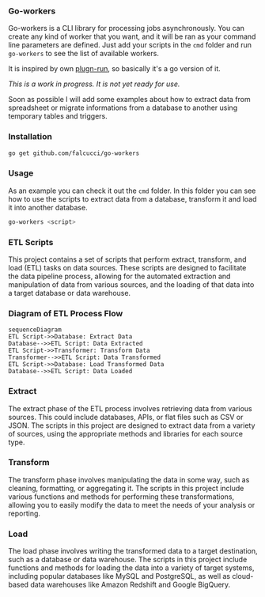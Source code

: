 ### Go-workers

Go-workers is a CLI library for processing jobs asynchronously.
You can create any kind of worker that you want, and it will be ran as your command line parameters are defined.
Just add your scripts in the `cmd` folder and run `go-workers` to see the list of available workers.

It is inspired by own [plugn-run](https://github.com/falcucci/plugin-run), so basically it's a go version of it.

*This is a work in progress. It is not yet ready for use.*

Soon as possible I will add some examples about how to extract data from spreadsheet or migrate informations from a database to another using temporary tables and triggers.

### Installation
```bash
go get github.com/falcucci/go-workers
```

### Usage

As an example you can check it out the `cmd` folder. In this folder you can see how to use the scripts to extract data from a database, transform it and load it into another database.

```bash
go-workers <script>
```

### ETL Scripts

This project contains a set of scripts that perform extract, transform, and load (ETL) tasks on data sources. These scripts are designed to facilitate the data pipeline process, allowing for the automated extraction and manipulation of data from various sources, and the loading of that data into a target database or data warehouse.

### Diagram of ETL Process Flow

```mermaid
sequenceDiagram
ETL Script->>Database: Extract Data
Database-->>ETL Script: Data Extracted
ETL Script->>Transformer: Transform Data
Transformer-->>ETL Script: Data Transformed
ETL Script->>Database: Load Transformed Data
Database-->>ETL Script: Data Loaded
```

### Extract

The extract phase of the ETL process involves retrieving data from various sources. This could include databases, APIs, or flat files such as CSV or JSON. The scripts in this project are designed to extract data from a variety of sources, using the appropriate methods and libraries for each source type.

### Transform

The transform phase involves manipulating the data in some way, such as cleaning, formatting, or aggregating it. The scripts in this project include various functions and methods for performing these transformations, allowing you to easily modify the data to meet the needs of your analysis or reporting.

### Load

The load phase involves writing the transformed data to a target destination, such as a database or data warehouse. The scripts in this project include functions and methods for loading the data into a variety of target systems, including popular databases like MySQL and PostgreSQL, as well as cloud-based data warehouses like Amazon Redshift and Google BigQuery.
